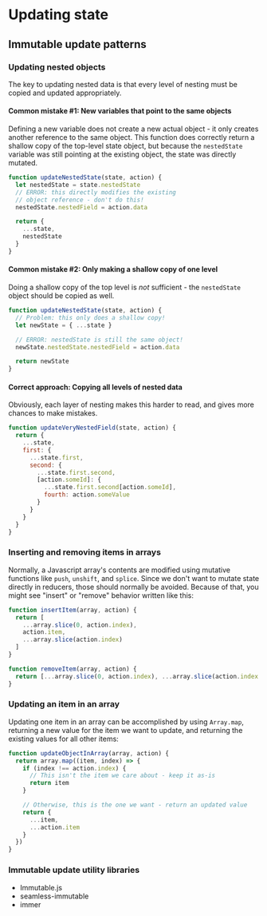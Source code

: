 # Updating state

## Immutable update patterns

### Updating nested objects

The key to updating nested data is that every level of nesting must be copied and updated appropriately.

#### Common mistake #1: New variables that point to the same objects

Defining a new variable does not create a new actual object - it only creates another reference to the same object. This function does correctly return a shallow copy of the top-level state object, but because the `nestedState` variable was still pointing at the existing object, the state was directly mutated.

```js
function updateNestedState(state, action) {
  let nestedState = state.nestedState
  // ERROR: this directly modifies the existing
  // object reference - don't do this!
  nestedState.nestedField = action.data

  return {
    ...state,
    nestedState
  }
}
```

#### Common mistake #2: Only making a shallow copy of one level

Doing a shallow copy of the top level is _not_ sufficient - the `nestedState` object should be copied as well.

```js
function updateNestedState(state, action) {
  // Problem: this only does a shallow copy!
  let newState = { ...state }

  // ERROR: nestedState is still the same object!
  newState.nestedState.nestedField = action.data

  return newState
}
```

#### Correct approach: Copying all levels of nested data

Obviously, each layer of nesting makes this harder to read, and gives more chances to make mistakes.

```js
function updateVeryNestedField(state, action) {
  return {
    ...state,
    first: {
      ...state.first,
      second: {
        ...state.first.second,
        [action.someId]: {
          ...state.first.second[action.someId],
          fourth: action.someValue
        }
      }
    }
  }
}
```

### Inserting and removing items in arrays

Normally, a Javascript array's contents are modified using mutative functions like `push`, `unshift`, and `splice`. Since we don't want to mutate state directly in reducers, those should normally be avoided. Because of that, you might see "insert" or "remove" behavior written like this:

```js
function insertItem(array, action) {
  return [
    ...array.slice(0, action.index),
    action.item,
    ...array.slice(action.index)
  ]
}

function removeItem(array, action) {
  return [...array.slice(0, action.index), ...array.slice(action.index + 1)]
}
```

### Updating an item in an array

Updating one item in an array can be accomplished by using `Array.map`, returning a new value for the item we want to update, and returning the existing values for all other items:

```js
function updateObjectInArray(array, action) {
  return array.map((item, index) => {
    if (index !== action.index) {
      // This isn't the item we care about - keep it as-is
      return item
    }

    // Otherwise, this is the one we want - return an updated value
    return {
      ...item,
      ...action.item
    }
  })
}
```

### Immutable update utility libraries

- Immutable.js
- seamless-immutable
- immer

